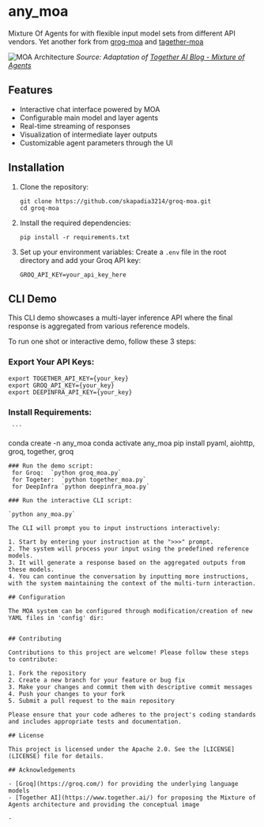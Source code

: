 # any_moa
Mixture Of Agents for with flexible input model sets from different API vendors.
Yet another fork from [grog-moa](https://github.com/skapadia3214/groq-moa?tab=readme-ov-file) and [tagether-moa](https://github.com/togethercomputer/MoA?tab=readme-ov-file#multi-layer-moa-example)

![MOA Architecture](https://github.com/togethercomputer/MoA/blob/main/assets/moa-3layer.png?raw=true)
*Source: Adaptation of [Together AI Blog - Mixture of Agents](https://www.together.ai/blog/together-moa)*


## Features

- Interactive chat interface powered by MOA
- Configurable main model and layer agents
- Real-time streaming of responses
- Visualization of intermediate layer outputs
- Customizable agent parameters through the UI

## Installation

1. Clone the repository:
   ```
   git clone https://github.com/skapadia3214/groq-moa.git
   cd groq-moa
   ```

2. Install the required dependencies:
   ```
   pip install -r requirements.txt
   ```

3. Set up your environment variables:
   Create a `.env` file in the root directory and add your Groq API key:
   ```
   GROQ_API_KEY=your_api_key_here
   ```

## CLI Demo

This CLI demo showcases a multi-layer inference API where the final response is aggregated from various reference models.

To run one shot or interactive demo, follow these 3 steps:

### Export Your API Keys:
   ```
 export TOGETHER_API_KEY={your_key}
 export GROQ_API_KEY={your_key}
 export DEEPINFRA_API_KEY={your_key}
   ```
### Install Requirements:
     ```
conda create -n any_moa
conda activate any_moa
pip install pyaml, aiohttp, groq, together, groq
   
   ```
### Run the demo script:
    for Groq:  `python groq_moa.py`
    for Togeter:  `python together_moa.py`
    for DeepInfra `python deepinfra_moa.py`

### Run the interactive CLI script:

`python any_moa.py`

The CLI will prompt you to input instructions interactively:

1. Start by entering your instruction at the ">>>" prompt.
2. The system will process your input using the predefined reference models.
3. It will generate a response based on the aggregated outputs from these models.
4. You can continue the conversation by inputting more instructions, with the system maintaining the context of the multi-turn interaction.

## Configuration

The MOA system can be configured through modification/creation of new YAML files in 'config' dir:


## Contributing

Contributions to this project are welcome! Please follow these steps to contribute:

1. Fork the repository
2. Create a new branch for your feature or bug fix
3. Make your changes and commit them with descriptive commit messages
4. Push your changes to your fork
5. Submit a pull request to the main repository

Please ensure that your code adheres to the project's coding standards and includes appropriate tests and documentation.

## License

This project is licensed under the Apache 2.0. See the [LICENSE](LICENSE) file for details.

## Acknowledgements

- [Groq](https://groq.com/) for providing the underlying language models
- [Together AI](https://www.together.ai/) for proposing the Mixture of Agents architecture and providing the conceptual image

- 
